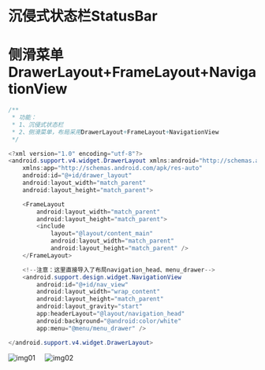 # 沉侵式状态栏StatusBar
# 侧滑菜单DrawerLayout+FrameLayout+NavigationView

```java
/**
 * 功能：
 * 1、沉侵式状态栏
 * 2、侧滑菜单，布局采用DrawerLayout+FrameLayout+NavigationView
 */
```

```java
<?xml version="1.0" encoding="utf-8"?>
<android.support.v4.widget.DrawerLayout xmlns:android="http://schemas.android.com/apk/res/android"
    xmlns:app="http://schemas.android.com/apk/res-auto"
    android:id="@+id/drawer_layout"
    android:layout_width="match_parent"
    android:layout_height="match_parent">

    <FrameLayout
        android:layout_width="match_parent"
        android:layout_height="match_parent">
        <include
            layout="@layout/content_main"
            android:layout_width="match_parent"
            android:layout_height="match_parent" />
    </FrameLayout>

    <!--注意：这里直接导入了布局navigation_head、menu_drawer-->
    <android.support.design.widget.NavigationView
        android:id="@+id/nav_view"
        android:layout_width="wrap_content"
        android:layout_height="match_parent"
        android:layout_gravity="start"
        app:headerLayout="@layout/navigation_head"
        android:background="@android:color/white"
        app:menu="@menu/menu_drawer" />

</android.support.v4.widget.DrawerLayout>
```

![img01](https://github.com/ykmeory/StatusBar_DrawerLayout/blob/master/img_folder/img01.jpg "screenshot")
&nbsp;&nbsp;&nbsp;
![img02](https://github.com/ykmeory/StatusBar_DrawerLayout/blob/master/img_folder/img02.jpg "screenshot")
